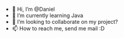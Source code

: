 - 👋 Hi, I’m @Daniel
- 🌱 I’m currently learning Java
- 💞️ I’m looking to collaborate on my project?
- 📫 How to reach me, send me mail :D

<!---
danielbal-arg/danielbal-arg is a ✨ special ✨ repository because its `README.md` (this file) appears on your GitHub profile.
You can click the Preview link to take a look at your changes.
--->
